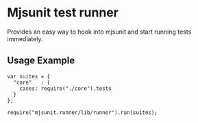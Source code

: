 Mjsunit test runner
===================

Provides an easy way to hook into mjsunit and start running tests immediately.


Usage Example
-------------

    var suites = {
      "core"   : { 
        cases: require("./core").tests
      }
    };

    require("mjsunit.runner/lib/runner").run(suites);


